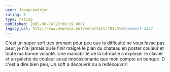 ```yaml
---
user: Jconprendrien
rating: 5
type: rating
published: 2005-06-14T20:00:29.000Z
legacy_url: http://www.emunova.net/veda/test/781.htm#comment-3257
---
```

C'est un super soft tres prenant pour peu que la difficulté ne vous fasse pas peur, je n'ai jamais pu le finir malgré le plan du chateau en poster couleur et toute ma bonne volonté. Une maniabilité de la citrouille a exploser le clavier et un palette de couleur aussi impéssionante que mon compte en banque :D c'est a dire bien peu, Un soft a découvrir ou a redécouvrir!